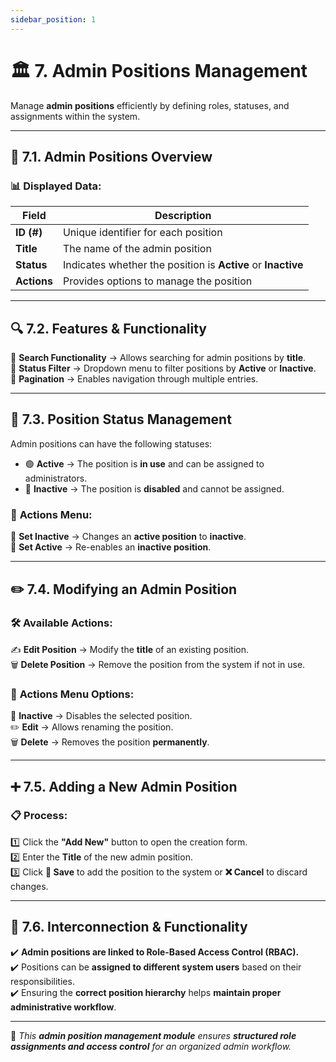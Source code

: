 ```yaml
---
sidebar_position: 1
---
```


# 🏛️ 7. Admin Positions Management

Manage **admin positions** efficiently by defining roles, statuses, and assignments within the system.

---

## 📌 7.1. Admin Positions Overview

### 📊 Displayed Data:

| Field       | Description                                                  |
| ----------- | ------------------------------------------------------------ |
| **ID (#)**  | Unique identifier for each position                          |
| **Title**   | The name of the admin position                               |
| **Status**  | Indicates whether the position is **Active** or **Inactive** |
| **Actions** | Provides options to manage the position                      |

---

## 🔍 7.2. Features & Functionality

🔹 **Search Functionality** → Allows searching for admin positions by **title**.  
🔹 **Status Filter** → Dropdown menu to filter positions by **Active** or **Inactive**.  
📄 **Pagination** → Enables navigation through multiple entries.

---

## 🔄 7.3. Position Status Management

Admin positions can have the following statuses:

- 🟢 **Active** → The position is **in use** and can be assigned to administrators.
- 🔴 **Inactive** → The position is **disabled** and cannot be assigned.

### 🎯 **Actions Menu:**

🔻 **Set Inactive** → Changes an **active position** to **inactive**.  
🔺 **Set Active** → Re-enables an **inactive position**.

---

## ✏️ 7.4. Modifying an Admin Position

### 🛠️ **Available Actions:**

✍️ **Edit Position** → Modify the **title** of an existing position.  
🗑️ **Delete Position** → Remove the position from the system if not in use.

### 🎯 **Actions Menu Options:**

🚫 **Inactive** → Disables the selected position.  
✏️ **Edit** → Allows renaming the position.  
🗑️ **Delete** → Removes the position **permanently**.

---

## ➕ 7.5. Adding a New Admin Position

### 📋 **Process:**

1️⃣ Click the **"Add New"** button to open the creation form.  
2️⃣ Enter the **Title** of the new admin position.  
3️⃣ Click **💾 Save** to add the position to the system or **❌ Cancel** to discard changes.

---

## 🔗 7.6. Interconnection & Functionality

✔️ **Admin positions are linked to Role-Based Access Control (RBAC).**  
✔️ Positions can be **assigned to different system users** based on their responsibilities.  
✔️ Ensuring the **correct position hierarchy** helps **maintain proper administrative workflow**.

---

🚀 _This **admin position management module** ensures **structured role assignments and access control** for an organized admin workflow._

